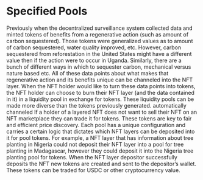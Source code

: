 # Specified Pools

Previously when the decentralized surveillance system collected data and minted tokens of benefits from a regenerative action (such as amount of carbon sequestered). Those tokens were generalized values as to amount of carbon sequestered, water quality improved, etc. However, carbon sequestered from reforestation in the United States might have a different value then if the action were to occur in Uganda. Similarly, there are a bunch of different ways in which to sequester carbon, mechanical versus nature based etc. All of these data points about what makes that regenerative action and its benefits unique can be channeled into the NFT layer. When the NFT holder would like to turn these data points into tokens, the NFT holder can choose to burn their NFT layer (and the data contained in it) in a liquidity pool in exchange for tokens. These liquidity pools can be made more diverse than the tokens previously generated.   automatically channeled If a holder of a layered NFT does not want to sell their NFT on an NFT marketplace they can trade it for tokens. These tokens are key to fair and efficient price discovery. Each pool has a unique configuration and carries a certain logic that dictates which NFT layers can be deposited into it for pool tokens. For example, a NFT layer that has information about tree planting in Nigeria could not deposit their NFT layer into a pool for tree planting in Madagascar, however they could deposit it into the Nigeria tree planting pool for tokens. When the NFT layer depositor successfully deposits the NFT new tokens are created and sent to the depositor’s wallet. These tokens can be traded for USDC or other cryptocurrency value.

